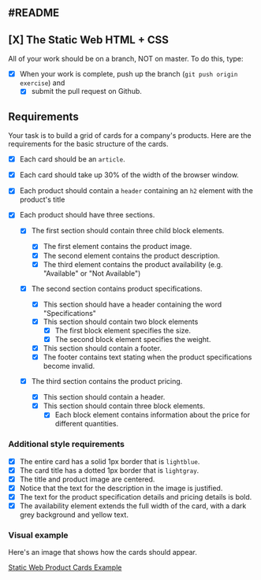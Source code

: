 #README
------------------------
## [X] The Static Web HTML + CSS

All of your work should be on a branch, NOT on master. To do this, type:

- [X] When your work is complete, push up the branch (`git push origin exercise`) and 
	- [X] submit the pull request on Github.

## Requirements

Your task is to build a grid of cards for a company's products. Here are the requirements for the basic structure of the cards.

- [X] Each card should be an `article`.
- [X] Each card should take up 30% of the width of the browser window.
- [X] Each product should contain a `header` containing an `h2` element with the product's title 


- [X] Each product should have three sections.

    - [X] The first section should contain three child block elements.
        - [X] The first element contains the product image.
        - [X] The second element contains the product description.
        - [X] The third element contains the product availability (e.g. "Available" or "Not Available")

    - [X] The second section contains product specifications.

        - [X] This section should have a header containing the word "Specifications"
        - [X] This section should contain two block elements
            - [X] The first block element specifies the size.
            - [X] The second block element specifies the weight.
        - [X] This section should contain a footer.
        - [X] The footer contains text stating when the product specifications become invalid.

    - [X] The third section contains the product pricing.
        - [X] This section should contain a header.
        - [X] This section should contain three block elements.
            - [X] Each block element contains information about the price for different quantities.

### Additional style requirements

- [X] The entire card has a solid 1px border that is `lightblue`.
- [X] The card title has a dotted 1px border that is `lightgray`.
- [X] The title and product image are centered.
- [X] Notice that the text for the description in the image is justified.
- [X] The text for the product specification details and pricing details is bold.
- [X] The availability element extends the full width of the card, with a dark grey background and yellow text.

### Visual example

Here's an image that shows how the cards should appear.

[Static Web Product Cards Example](https://github.com/nashville-software-school/front-end-milestones/blob/master/1-the-static-web/exercises/SW_HTML_CSS_exercise.png)

